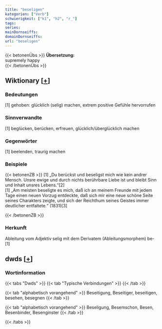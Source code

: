 ```yaml
---
title: "beseligen"
kategorien: ["Verb"]
schwierigkeit: ["k1", "h2", "r_"]
tags:
series:
mainDornseiffs:
domainDornseiffs:
url: "beseligen"
---
```


{{< betonenÜbs >}}
**Übersetzung:**  
supremely happy  
{{< /betonenÜbs >}}

## Wiktionary [[+](https://de.wiktionary.org/wiki/beseligen)]

### Bedeutungen
[1] gehoben: glücklich (selig) machen, extrem positive Gefühle hervorrufen  

### Sinnverwandte
[1] beglücken, berücken, erfreuen, glücklich/überglücklich machen  

### Gegenwörter
[1] beelenden, traurig machen  

### Beispiele
{{< betonenZB >}}
[1] „Du berückst und beseligst mich wie kein andrer Mensch. Unsre ewige und durch nichts berührbare Liebe ist und bleibt Sinn und Inhalt unsres Lebens.“[2]  
[1] „Am meisten beseligte es mich, daß ich an meinem Freunde mit jedem Tage einen neuen Vorzug entdeckte, daß sich mir eine neue schöne Seite seines Charakters zeigte, und sich der Reichthum seines Geistes immer deutlicher entfaltete.“ (1831)[3]  

{{< /betonenZB >}}
### Herkunft
Ableitung vom Adjektiv selig mit dem Derivatem (Ableitungsmorphem) be-[1]  



## dwds [[+](https://www.dwds.de/wb/beseligen)]

### Wortinformation
{{< tabs "Dwds" >}}
{{< tab "Typische Verbindungen" >}}
{{< /tab >}}

{{< tab "alphabetisch vorangehend" >}}
Beseitigung, Beseitiger, beseitigen, besehen, besegnen
{{< /tab >}}

{{< tab "alphabetisch vorangehend" >}}
Beseligung, Besemschon, Besen, Besenbinder, Besenginster
{{< /tab >}}

{{< /tabs >}}

